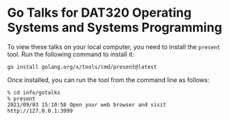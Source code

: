 # Go Talks for DAT320 Operating Systems and Systems Programming

To view these talks on your local computer, you need to install the `present` tool.
Run the following command to install it:

```console
go install golang.org/x/tools/cmd/present@latest
```

Once installed, you can run the tool from the command line as follows:

```console
% cd info/gotalks
% present
2021/09/03 15:10:58 Open your web browser and visit http://127.0.0.1:3999
```
